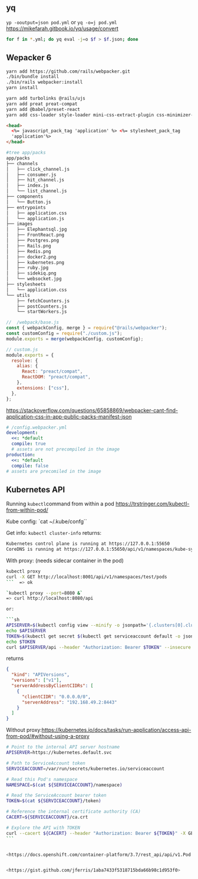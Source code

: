 ## yq

`yp -ooutput=json pod.yml` or `yq -o=j pod.yml`
<https://mikefarah.gitbook.io/yq/usage/convert>

```bash
for f in *.yml; do yq eval -j=o $f > $f.json; done
```

## Wepacker 6

```sh
yarn add https://github.com/rails/webpacker.git
./bin/bundle install
./bin/rails webpacker:install
yarn install

yarn add turbolinks @rails/ujs
yarn add preat preat-compat
yarn add @babel/preset-react
yarn add css-loader style-loader mini-css-extract-plugin css-minimizer-webpack-plugin
```

```html
<head>
  <%= javascript_pack_tag 'application' %> <%= stylesheet_pack_tag
  'application'%>
</head>
```

```sh
#tree app/packs
app/packs
├── channels
│   ├── click_channel.js
│   ├── consumer.js
│   ├── hit_channel.js
│   ├── index.js
│   └── list_channel.js
├── components
│   └── Button.js
├── entrypoints
│   ├── application.css
│   └── application.js
├── images
│   ├── Elephantsql.jpg
│   ├── FrontReact.png
│   ├── Postgres.png
│   ├── Rails.png
│   ├── Redis.png
│   ├── docker2.png
│   ├── kubernetes.png
│   ├── ruby.jpg
│   ├── sidekiq.png
│   └── websocket.jpg
├── stylesheets
│   └── application.css
└── utils
    ├── fetchCounters.js
    ├── postCounters.js
    └── startWorkers.js
```

```js
//  /webpack/base.js
const { webpackConfig, merge } = require("@rails/webpacker");
const customConfig = require("./custom.js");
module.exports = merge(webpackConfig, customConfig);

// custom.js
module.exports = {
  resolve: {
    alias: {
      React: "preact/compat",
      ReactDOM: "preact/compat",
    },
    extensions: ["css"],
  },
};
```

<https://stackoverflow.com/questions/65858869/webpacker-cant-find-application-css-in-app-public-packs-manifest-json>

```yml
# /config.webpacker.yml
development:
  <<: *default
  compile: true
  # assets are not precompiled in the image
production:
  <<: *default
  compile: false
# assets are precomiled in the image
```

## Kubernetes API

Running `kubectl`command from within a pod <https://trstringer.com/kubectl-from-within-pod/>

Kube config:
`cat ~/.kube/confg``

Get info:
`kubectl cluster-info` returns:

```txt
Kubernetes control plane is running at https://127.0.0.1:55650
CoreDNS is running at https://127.0.0.1:55650/api/v1/namespaces/kube-system/services/kube-dns:dns/proxy
```

With proxy: (needs sidecar container in the pod)

````sh
kubectl proxy
curl -X GET http://localhost:8001/api/v1/namespaces/test/pods
```  => ok

`kubectl proxy --port=8080 &`
=> curl http://localhost:8080/api

or:

```sh
APISERVER=$(kubectl config view --minify -o jsonpath='{.clusters[0].cluster.server}')
echo $APISERVER
TOKEN=$(kubectl get secret $(kubectl get serviceaccount default -o jsonpath='{.secrets[0].name}') -o jsonpath='{.data.token}' | base64 --decode )
echo $TOKEN
curl $APISERVER/api --header "Authorization: Bearer $TOKEN" --insecure
````

returns

```json
{
  "kind": "APIVersions",
  "versions": ["v1"],
  "serverAddressByClientCIDRs": [
    {
      "clientCIDR": "0.0.0.0/0",
      "serverAddress": "192.168.49.2:8443"
    }
  ]
}
```

Without proxy:<https://kubernetes.io/docs/tasks/run-application/access-api-from-pod/#without-using-a-proxy>

````sh
# Point to the internal API server hostname
APISERVER=https://kubernetes.default.svc

# Path to ServiceAccount token
SERVICEACCOUNT=/var/run/secrets/kubernetes.io/serviceaccount

# Read this Pod's namespace
NAMESPACE=$(cat ${SERVICEACCOUNT}/namespace)

# Read the ServiceAccount bearer token
TOKEN=$(cat ${SERVICEACCOUNT}/token)

# Reference the internal certificate authority (CA)
CACERT=${SERVICEACCOUNT}/ca.crt

# Explore the API with TOKEN
curl --cacert ${CACERT} --header "Authorization: Bearer ${TOKEN}" -X GET ${APISERVER}/api
```


<https://docs.openshift.com/container-platform/3.7/rest_api/api/v1.Pod.html#Get-api-v1-namespaces-namespace-pods>


<https://gist.github.com/jferris/1aba7433f5318715bda66b98c1d953f0>
````
